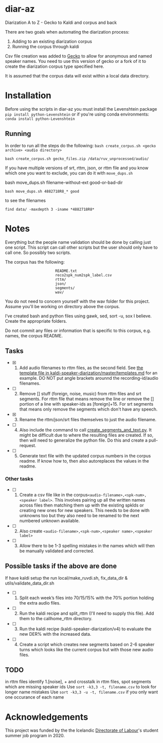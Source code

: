 # diar-az
Diarization A to Z - Gecko to Kaldi and corpus and back

There are two goals when automating the diarization process:
1. Adding to an existing diarization corpus
2. Running the corpus through kaldi

Csv file creation was added to [Gecko](https://github.com/judyfong/gecko/pull/1) to allow for anonymous and named speaker names. You need to use this version of gecko or a fork of it to create the diarization corpus type specified here.

It is assumed that the corpus data will exist within a local data directory.

# Installation

Before using the scripts in diar-az you must install the Levenshtein package
`pip install python-Levenshtein`
or if you're using conda environments:
`conda install python-Levenshtein`

## Running

In order to run all the steps do the following:
`bash create_corpus.sh <gecko archive> <audio directory>`

`bash create_corpus.sh gecko_files.zip /data/ruv_unprocessed/audio/`

If you have multiple versions of srt, rttm, json, or rttm file and you know which one you want to exclude, you can do it with `move_dups.sh`

bash move_dups.sh filename-without-ext good-or-bad-dir

`bash move_dups.sh 4882718R8_* good`

to see the filenames

`find data/ -maxdepth 3 -iname *4882718R8*`

# Notes
Everything but the people name validation should be done by calling just one script. This script can call other scripts but the user should only have to call one. So possibly two scripts.


The corpus has the following:
```                corpus-root
                       README.txt
                       reco2spk_num2spk_label.csv
                       rttm/
                       json/
                       segments/
                       wav/
```

You do not need to concern yourself with the wav folder for this project. Assume you'll be working on directory above the corpus.

I’ve created bash and python files using gawk, sed, sort -u, sox I believe. Create the appropriate folders.

Do not commit any files or information that is specific to this corpus, e.g. names, the corpus README.

## Tasks
- [x] 1. Add audio filenames to rttm files, as the second field. See [the template file in kaldi-speaker-diarization/master/templates.md](https://github.com/cadia-lvl/kaldi-speaker-diarization/blob/master/templates.md) for an example. DO NOT put angle brackets arounnd the recording-id/audio filenames.
- [ ] 2. Remove [] stuff (foreign, noise, music) from rttm files and srt segments. For rttm file that means remove the line or remove the [] portion of a line with speaker-ids as [foreign]+15. For srt segments that means only remove the segments which don't have any speech.
- [x] 3. Rename the rttm/json/srt files themselves to just the audio filename.
- [ ] 4. Also include the command to call [create_segments_and_text.py](https://github.com/cadia-lvl/broadcast_data_prep/blob/master/ruv/create_segments_and_text.py). It might be difficult due to where the resulting files are created. If so, then will need to generalize the python file. Do this and create a pull-request.
- [ ] 5. Generate text file with the updated corpus numbers in the corpus readme. If know how to, then also autoreplaces the values in the readme.

### Other tasks
- [ ] 1. Create a csv file like in the corpus`<audio-filename>,<spk-num>,<speaker label>`. This involves pairing up all the written names across files then matching them up with the existing spkIds or creating new ones for new speakers. This needs to be done with unknowns too but they also need to be renamed to the next numbered unknown available.
- [ ] 2. Also create `<audio-filename>,<spk-num>,<speaker name>,<speaker label>`
- [ ] 3. Allow there to be 1-3 spelling mistakes in the names which will then be manually validated and corrected.



## Possible tasks if the above are done
If have kaldi setup the run local/make_ruvdi.sh, fix_data_dir & utils/validate_data_dir.sh

- [ ] 1. Split each week’s files into 70/15/15% with the 70% portion holding the extra audio files.
- [ ] 2. Run the kaldi recipe and split_rttm (I'll need to supply this file). Add them to the callhome_rttm directory.
- [ ] 3. Run the kaldi recipe (kaldi-speaker-diarization/v4) to evaluate the new DER% with the increased data.
- [ ] 4. Create a script which creates new segments based on 2-6 speaker turns which looks like the current corpus but with those new audio files.

## TODO
in rttm files identify 1.[noise], + and crosstalk
in rttm files, spot segments which are missing speaker ids
Use `sort -k3,3 -t, filename.csv` to look for longer name mistakes
Use `sort -k3,3 -u -t, filename.csv` if you only want one occurance of each name

# Acknowledgements

This project was funded by the the Icelandic [Directorate of Labour](https://vinnumalastofnun.is/)'s student summer job program in 2020.
